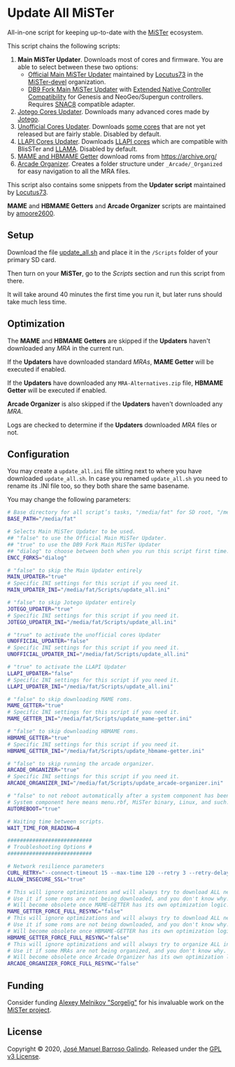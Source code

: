 # Update All MiSTer
All-in-one script for keeping up-to-date with the [MiSTer](https://github.com/MiSTer-devel/Main_MiSTer/wiki) ecosystem.

This script chains the following scripts:
1. __Main MiSTer Updater__. Downloads most of cores and firmware. You are able to select between these two options:
    * [Official Main MiSTer Updater](https://github.com/MiSTer-devel/Updater_script_MiSTer) maintained by [Locutus73](https://github.com/Locutus73) in the [MiSTer-devel](https://github.com/MiSTer-devel) organization.
    * [DB9 Fork Main MiSTer Updater](https://github.com/theypsilon/Updater_script_MiSTer_DB9) with [Extended Native Controller Compatibility](https://github.com/theypsilon/Update_All_MiSTer/wiki#extended-native-controller-compatibility) for Genesis and NeoGeo/Supergun controllers. Requires [SNAC8](https://github.com/theypsilon/Update_All_MiSTer/wiki#snac8) compatible adapter.
2. [Jotego Cores Updater](https://github.com/jotego/Updater_script_MiSTer). Downloads many advanced cores made by [Jotego](https://github.com/jotego).
3. [Unofficial Cores Updater](https://github.com/theypsilon/Updater_script_MiSTer_Unofficial). Downloads [some cores](https://github.com/theypsilon/Updater_script_MiSTer_Unofficial/wiki) that are not yet released but are fairly stable. Disabled by default.
4. [LLAPI Cores Updater](https://github.com/theypsilon/Updater_script_MiSTer_Unofficial). Downloads [LLAPI cores](https://github.com/MiSTer-LLAPI/Updater_script_MiSTer/wiki) which are compatible with BlisSTer and [LLAMA](https://github.com/bootsector/LLAMA). Disabled by default.
5. [MAME and HBMAME Getter](https://github.com/MAME-GETTER/MiSTer_MAME_SCRIPTS) download roms from https://archive.org/
6. [Arcade Organizer](https://github.com/MAME-GETTER/_arcade-organizer). Creates a folder structure under `_Arcade/_Organized` for easy navigation to all the MRA files.

This script also contains some snippets from the __Updater script__ maintained by [Locutus73](https://github.com/Locutus73).

__MAME__ and __HBMAME Getters__ and __Arcade Organizer__ scripts are maintained by [amoore2600](https://www.youtube.com/channel/UC_IynEJIMqkYaCVjEk_EIlg).

## Setup

Download the file [update_all.sh](https://raw.githubusercontent.com/theypsilon/Update_All_MiSTer/master/update_all.sh) and place it in the `/Scripts` folder of your primary SD card.

Then turn on your __MiSTer__, go to the _Scripts_ section and run this script from there.

It will take around 40 minutes the first time you run it, but later runs should take much less time.

## Optimization

The __MAME__ and __HBMAME Getters__ are skipped if the __Updaters__ haven't downloaded any *MRA* in the current run.

If the __Updaters__ have downloaded standard *MRAs*, __MAME Getter__ will be executed if enabled.

If the __Updaters__ have downloaded any `MRA-Alternatives.zip` file, __HBMAME Getter__ will be executed if enabled.

__Arcade Organizer__ is also skipped if the __Updaters__ haven't downloaded any *MRA*.

Logs are checked to determine if the __Updaters__ downloaded *MRA* files or not.

## Configuration

You may create a `update_all.ini` file sitting next to where you have downloaded `update_all.sh`. In case you renamed `update_all.sh` you need to rename its .INI file too, so they both share the same basename.

You may change the following parameters:

```bash
# Base directory for all script’s tasks, "/media/fat" for SD root, "/media/usb0" for USB drive root.
BASE_PATH="/media/fat"

# Selects Main MiSTer Updater to be used.
## "false" to use the Official Main MiSTer Updater.
## "true" to use the DB9 Fork Main MiSTer Updater
## "dialog" to choose between both when you run this script first time.
ENCC_FORKS="dialog"

# "false" to skip the Main Updater entirely
MAIN_UPDATER="true"
# Specific INI settings for this script if you need it.
MAIN_UPDATER_INI="/media/fat/Scripts/update_all.ini"

# "false" to skip Jotego Updater entirely
JOTEGO_UPDATER="true"
# Specific INI settings for this script if you need it.
JOTEGO_UPDATER_INI="/media/fat/Scripts/update_all.ini"

# "true" to activate the unofficial cores Updater
UNOFFICIAL_UPDATER="false"
# Specific INI settings for this script if you need it.
UNOFFICIAL_UPDATER_INI="/media/fat/Scripts/update_all.ini"

# "true" to activate the LLAPI Updater
LLAPI_UPDATER="false"
# Specific INI settings for this script if you need it.
LLAPI_UPDATER_INI="/media/fat/Scripts/update_all.ini"

# "false" to skip downloading MAME roms.
MAME_GETTER="true"
# Specific INI settings for this script if you need it.
MAME_GETTER_INI="/media/fat/Scripts/update_mame-getter.ini"

# "false" to skip downloading HBMAME roms.
HBMAME_GETTER="true"
# Specific INI settings for this script if you need it.
HBMAME_GETTER_INI="/media/fat/Scripts/update_hbmame-getter.ini"

# "false" to skip running the arcade organizer.
ARCADE_ORGANIZER="true"
# Specific INI settings for this script if you need it.
ARCADE_ORGANIZER_INI="/media/fat/Scripts/update_arcade-organizer.ini"

# "false" to not reboot automatically after a system component has been updated.
# System component here means menu.rbf, MiSTer binary, Linux, and such.
AUTOREBOOT="true"

# Waiting time between scripts.
WAIT_TIME_FOR_READING=4

###########################
# Troubleshooting Options #
###########################

# Network resilience parameters
CURL_RETRY="--connect-timeout 15 --max-time 120 --retry 3 --retry-delay 5 --silent --show-error"
ALLOW_INSECURE_SSL="true"

# This will ignore optimizations and will always try to download ALL needed mame roms.
# Use it if some roms are not being downloaded, and you don't know why.
# Will become obsolete once MAME-GETTER has its own optimization logic.
MAME_GETTER_FORCE_FULL_RESYNC="false"
# This will ignore optimizations and will always try to download ALL needed hbmame roms.
# Use it if some roms are not being downloaded, and you don't know why.
# Will become obsolete once HBMAME-GETTER has its own optimization logic.
HBMAME_GETTER_FORCE_FULL_RESYNC="false"
# This will ignore optimizations and will always try to organize ALL installed MRAs.
# Use it if some MRAs are not being organized, and you don't know why.
# Will become obsolete once Arcade Organizer has its own optimization logic.
ARCADE_ORGANIZER_FORCE_FULL_RESYNC="false"
```
## Funding

Consider funding [Alexey Melnikov "Sorgelig"](https://www.patreon.com/FPGAMiSTer) for his invaluable work on the [MiSTer project](https://github.com/MiSTer-devel/Main_MiSTer/wiki).

## License

Copyright © 2020, [José Manuel Barroso Galindo](https://github.com/theypsilon).
Released under the [GPL v3 License](LICENSE).
